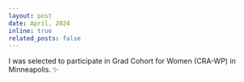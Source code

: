 ```yaml
---
layout: post
date: April, 2024
inline: true
related_posts: false
---
```


I was selected to participate in Grad Cohort for Women (CRA-WP) in Minneapolis. :sparkles:
